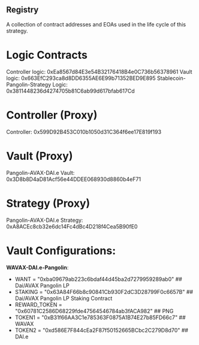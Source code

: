 ## Registry

A collection of contract addresses and EOAs used in the life cycle of this strategy.

# Logic Contracts

Controller logic: 0xEa8567d84E3e54B32176418B4e0C736b56378961
Vault logic: 0x663EfC293ca8d8DD6355AE6E99b71352BED9E895
Stablecoin-Pangolin-Strategy Logic: 0x3811448236d4274705b81C6ab99d617bfab617Cd

# Controller (Proxy)

Controller: 0x599D92B453C010b1050d31C364f6ee17E819f193

# Vault (Proxy)

Pangolin-AVAX-DAI.e Vault: 0x3D8b8D4aD81Acf56e44DDEE068930d8860b4eF71

# Strategy (Proxy)

Pangolin-AVAX-DAI.e Strategy: 0xA8ACEc8cb32e6dc14Fc4dBc4D218f4Cea5B90fE0

# Vault Configurations:

**WAVAX-DAI.e-Pangolin**:

- WANT = "0xba09679ab223c6bdaf44d45ba2d7279959289ab0" ## Dai/AVAX Pangolin LP
- STAKING = "0x63A84F66b8c90841Cb930F2dC3D28799F0c6657B" ## Dai/AVAX Pangolin LP Staking Contract
- REWARD_TOKEN = "0x60781C2586D68229fde47564546784ab3fACA982" ## PNG
- TOKEN1 = "0xB31f66AA3C1e785363F0875A1B74E27b85FD66c7" ## WAVAX
- TOKEN2 = "0xd586E7F844cEa2F87f50152665BCbc2C279D8d70" ## DAI.e
